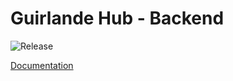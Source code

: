 # Guirlande Hub - Backend
![Release](https://img.shields.io/github/v/release/la-guirlande/guirlande-hub-backend?style=flat-square)

[Documentation](./docs/README.md)
